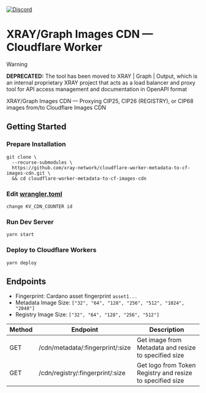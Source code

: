<a href="https://discord.gg/WhZmm46APN"><img alt="Discord" src="https://img.shields.io/discord/852538978946383893?style=for-the-badge&logo=discord&label=Discord&labelColor=%231940ED&color=%233FCB9B"></a>

# XRAY/Graph Images CDN — Cloudflare Worker

> [!WARNING]
> **DEPRECATED:** The tool has been moved to XRAY | Graph | Output, which is an internal proprietary XRAY project that acts as a load balancer and proxy tool for API access management and documentation in OpenAPI format

XRAY/Graph Images CDN — Proxying CIP25, CIP26 (REGISTRY), or CIP68 images from/to Cloudflare Images CDN

## Getting Started
### Prepare Installation

``` console
git clone \
  --recurse-submodules \
  https://github.com/xray-network/cloudflare-worker-metadata-to-cf-images-cdn.git \
  && cd cloudflare-worker-metadata-to-cf-images-cdn
```

### Edit [wrangler.toml](https://github.com/xray-network/cloudflare-worker-metadata-to-cf-images-cdn/blob/main/wrangler.toml)

```
change KV_CDN_COUNTER id
```

### Run Dev Server

```
yarn start
```

### Deploy to Cloudflare Workers

```
yarn deploy
```

## Endpoints

* Fingerprint: Cardano asset fingerprint `asset1...`
* Metadata Image Size: `["32", "64", "128", "256", "512", "1024", "2048"]`
* Registry Image Size: `["32", "64", "128", "256", "512"]`

| Method | Endpoint | Description |
| --- | --- | --- |
| GET | /cdn/metadata/:fingerprint/:size | Get image from Metadata and resize to specified size |
| GET | /cdn/registry/:fingerprint/:size | Get logo from Token Registry and resize to specified size |
